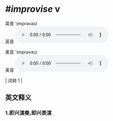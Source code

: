 # ***\#improvise*** v
英音 'ɪmprəvaɪz  
英音
<audio src="./media/improvise1.aac" controls="controls"></audio>

美音 'ɪmprəvaɪz  
美音
<audio src="./media/improvise2.aac" controls="controls"></audio>



| 词频 1 |  

英文释义
---
### 1.**即兴演奏,即兴表演**  


